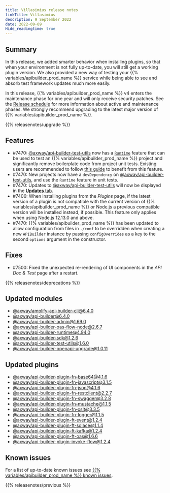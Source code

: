 ```yaml
---
title: Villasimius release notes
linkTitle: Villasimius
description: 9 September 2022
date: 2022-09-09
Hide_readingtime: true
---
```

## Summary
In this release, we added smarter behavior when installing plugins, so that when your environment is not fully up-to-date, you will still get a working plugin version. We also provided a new way of testing your {{% variables/apibuilder_prod_name %}} service while being able to see and absorb test framework updates much more easily.

In this release, {{% variables/apibuilder_prod_name %}} v4 enters the maintenance phase for one year and will only receive security patches. See the [Release schedule](/docs/release_schedule) for more information about active and maintenance phases. We strongly recommend upgrading to the latest major version of {{% variables/apibuilder_prod_name %}}.

{{% releasenotes/upgrade %}}

<!-- ## Breaking changes -->

## Features
* #7470: [@axway/api-builder-test-utils](https://www.npmjs.com/package/@axway/api-builder-test-utils) now has a [`Runtime`](https://www.npmjs.com/package/@axway/api-builder-test-utils#runtime-api) feature that can be used to test an {{% variables/apibuilder_prod_name %}} project and significantly remove boilerplate code from project unit tests. Existing users are recommended to follow [this guide](/docs/updates/2022_09_09_update_unit_tests_with_test_utils) to benefit from this feature.
* #7470: New projects now have a `devDependency` on [@axway/api-builder-test-utils](https://www.npmjs.com/package/@axway/api-builder-test-utils), and use the `Runtime` feature in unit tests.
* #7470: Updates to [@axway/api-builder-test-utils](https://www.npmjs.com/package/@axway/api-builder-test-utils) will now be displayed in the [**Updates** tab](/docs/developer_guide/console/#updates-tab).
* #7406: When installing plugins from the _Plugins_ page, if the latest version of a plugin is not compatible with the current version of {{% variables/apibuilder_prod_name %}} or Node.js a previous compatible version will be installed instead, if possible. This feature only applies when using Node.js 12.13.0 and above.
* #7470: {{% variables/apibuilder_prod_name %}} has been updated to allow configuration from files in `./conf` to be overridden when creating a new `APIBuilder` instance by passing `configOverrides` as a key to the second `options` argument in the constructor.

## Fixes
* #7500: Fixed the unexpected re-rendering of UI components in the _API Doc & Test_ page after a restart.

{{% releasenotes/deprecations %}}

<!-- Regenerate modules/plugins with api-builder-tools generate-release-notes script -->
## Updated modules
* [@axway/amplify-api-builder-cli@6.4.0](https://www.npmjs.com/package/@axway/amplify-api-builder-cli/v/6.4.0)
* [@axway/api-builder@6.4.0](https://www.npmjs.com/package/@axway/api-builder/v/6.4.0)
* [@axway/api-builder-admin@1.69.0](https://www.npmjs.com/package/@axway/api-builder-admin/v/1.69.0)
* [@axway/api-builder-oas-flow-node@2.6.7](https://www.npmjs.com/package/@axway/api-builder-oas-flow-node/v/2.6.7)
* [@axway/api-builder-runtime@4.94.0](https://www.npmjs.com/package/@axway/api-builder-runtime/v/4.94.0)
* [@axway/api-builder-sdk@1.2.6](https://www.npmjs.com/package/@axway/api-builder-sdk/v/1.2.6)
* [@axway/api-builder-test-utils@1.6.0](https://www.npmjs.com/package/@axway/api-builder-test-utils/v/1.6.0)
* [@axway/api-builder-openapi-upgrade@1.0.11](https://www.npmjs.com/package/@axway/api-builder-openapi-upgrade/v/1.0.11)

## Updated plugins
* [@axway/api-builder-plugin-fn-base64@4.1.6](https://www.npmjs.com/package/@axway/api-builder-plugin-fn-base64/v/4.1.6)
* [@axway/api-builder-plugin-fn-javascript@3.1.5](https://www.npmjs.com/package/@axway/api-builder-plugin-fn-javascript/v/3.1.5)
* [@axway/api-builder-plugin-fn-json@4.1.6](https://www.npmjs.com/package/@axway/api-builder-plugin-fn-json/v/4.1.6)
* [@axway/api-builder-plugin-fn-restclient@2.2.7](https://www.npmjs.com/package/@axway/api-builder-plugin-fn-restclient/v/2.2.7)
* [@axway/api-builder-plugin-fn-swagger@3.2.8](https://www.npmjs.com/package/@axway/api-builder-plugin-fn-swagger/v/3.2.8)
* [@axway/api-builder-plugin-fn-mustache@1.1.5](https://www.npmjs.com/package/@axway/api-builder-plugin-fn-mustache/v/1.1.5)
* [@axway/api-builder-plugin-fn-xslt@3.3.5](https://www.npmjs.com/package/@axway/api-builder-plugin-fn-xslt/v/3.3.5)
* [@axway/api-builder-plugin-fn-logger@1.1.5](https://www.npmjs.com/package/@axway/api-builder-plugin-fn-logger/v/1.1.5)
* [@axway/api-builder-plugin-ft-event@1.2.4](https://www.npmjs.com/package/@axway/api-builder-plugin-ft-event/v/1.2.4)
* [@axway/api-builder-plugin-ft-solace@1.1.4](https://www.npmjs.com/package/@axway/api-builder-plugin-ft-solace/v/1.1.4)
* [@axway/api-builder-plugin-ft-kafka@1.2.4](https://www.npmjs.com/package/@axway/api-builder-plugin-ft-kafka/v/1.2.4)
* [@axway/api-builder-plugin-ft-oas@1.6.6](https://www.npmjs.com/package/@axway/api-builder-plugin-ft-oas/v/1.6.6)
* [@axway/api-builder-plugin-invoke-flow@1.2.4](https://www.npmjs.com/package/@axway/api-builder-plugin-invoke-flow/v/1.2.4)

## Known issues

For a list of up-to-date known issues see [{{% variables/apibuilder_prod_name %}} known issues](/docs/known_issues/).

{{% releasenotes/previous %}}
